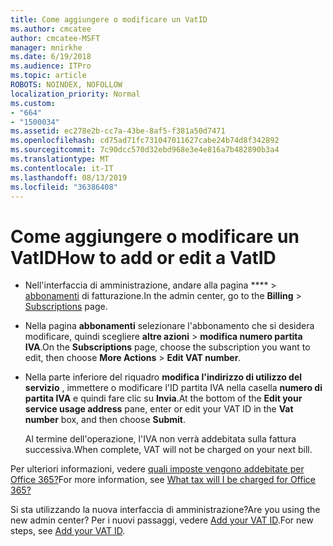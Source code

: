 ```yaml
---
title: Come aggiungere o modificare un VatID
ms.author: cmcatee
author: cmcatee-MSFT
manager: mnirkhe
ms.date: 6/19/2018
ms.audience: ITPro
ms.topic: article
ROBOTS: NOINDEX, NOFOLLOW
localization_priority: Normal
ms.custom:
- "664"
- "1500034"
ms.assetid: ec278e2b-cc7a-43be-8af5-f381a50d7471
ms.openlocfilehash: cd75ad71fc731047011627cabe24b74d8f342892
ms.sourcegitcommit: 7c90dcc570d32ebd968e3e4e816a7b482890b3a4
ms.translationtype: MT
ms.contentlocale: it-IT
ms.lasthandoff: 08/13/2019
ms.locfileid: "36386408"
---
```

# <a name="how-to-add-or-edit-a-vatid"></a><span data-ttu-id="dc0bc-102">Come aggiungere o modificare un VatID</span><span class="sxs-lookup"><span data-stu-id="dc0bc-102">How to add or edit a VatID</span></span>

- <span data-ttu-id="dc0bc-103">Nell'interfaccia di amministrazione, andare alla pagina \*\*\*\* \> [abbonamenti](https://go.microsoft.com/fwlink/p/?linkid=842054) di fatturazione.</span><span class="sxs-lookup"><span data-stu-id="dc0bc-103">In the admin center, go to the **Billing** \> [Subscriptions](https://go.microsoft.com/fwlink/p/?linkid=842054) page.</span></span>

- <span data-ttu-id="dc0bc-104">Nella pagina **abbonamenti** selezionare l'abbonamento che si desidera modificare, quindi scegliere **altre azioni** \> **modifica numero partita IVA**.</span><span class="sxs-lookup"><span data-stu-id="dc0bc-104">On the **Subscriptions** page, choose the subscription you want to edit, then choose **More Actions** \> **Edit VAT number**.</span></span>

- <span data-ttu-id="dc0bc-105">Nella parte inferiore del riquadro **modifica l'indirizzo di utilizzo del servizio** , immettere o modificare l'ID partita IVA nella casella **numero di partita IVA** e quindi fare clic su **Invia**.</span><span class="sxs-lookup"><span data-stu-id="dc0bc-105">At the bottom of the **Edit your service usage address** pane, enter or edit your VAT ID in the **Vat number** box, and then choose **Submit**.</span></span>

    <span data-ttu-id="dc0bc-106">Al termine dell'operazione, l'IVA non verrà addebitata sulla fattura successiva.</span><span class="sxs-lookup"><span data-stu-id="dc0bc-106">When complete, VAT will not be charged on your next bill.</span></span>

<span data-ttu-id="dc0bc-107">Per ulteriori informazioni, vedere [quali imposte vengono addebitate per Office 365?](https://docs.microsoft.com/en-us/office365/admin/subscriptions-and-billing/what-tax-will-i-be-charged)</span><span class="sxs-lookup"><span data-stu-id="dc0bc-107">For more information, see [What tax will I be charged for Office 365?](https://docs.microsoft.com/en-us/office365/admin/subscriptions-and-billing/what-tax-will-i-be-charged)</span></span>

<span data-ttu-id="dc0bc-108">Si sta utilizzando la nuova interfaccia di amministrazione?</span><span class="sxs-lookup"><span data-stu-id="dc0bc-108">Are you using the new admin center?</span></span> <span data-ttu-id="dc0bc-109">Per i nuovi passaggi, vedere [Add your VAT ID](https://docs.microsoft.com/en-us/office365/admin/subscriptions-and-billing/what-tax-will-i-be-charged?view=o365-worldwide#add-your-vat-id-eu-countries-only).</span><span class="sxs-lookup"><span data-stu-id="dc0bc-109">For new steps, see [Add your VAT ID](https://docs.microsoft.com/en-us/office365/admin/subscriptions-and-billing/what-tax-will-i-be-charged?view=o365-worldwide#add-your-vat-id-eu-countries-only).</span></span>